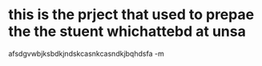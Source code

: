 # this is the prject that used to prepae the the stuent whichattebd at unsa

afsdgvwbjksbdkjndskcasnkcasndkjbqhdsfa -m 